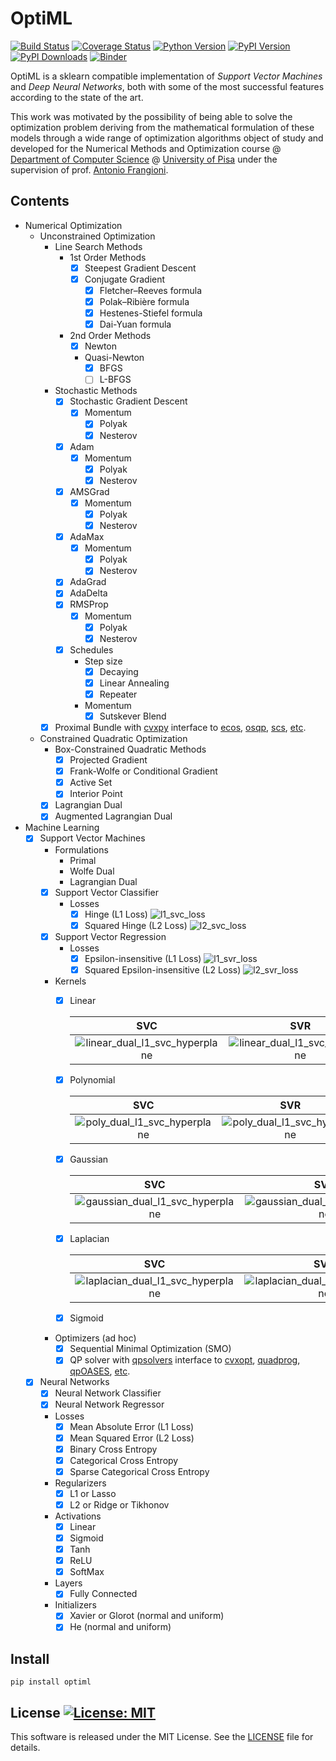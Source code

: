 # OptiML

[![Build Status](https://app.travis-ci.com/dmeoli/optiml.svg?branch=master)](https://app.travis-ci.com/dmeoli/optiml)
[![Coverage Status](https://coveralls.io/repos/github/dmeoli/optiml/badge.svg?branch=master)](https://coveralls.io/github/dmeoli/optiml?branch=master)
[![Python Version](https://img.shields.io/badge/python-3.6%20%7C%203.7%20%7C%203.8%20%7C%203.9-blue)](https://img.shields.io/badge/python-3.6%20%7C%203.7%20%7C%203.8%20%7C%203.9-blue)
[![PyPI Version](https://img.shields.io/pypi/v/optiml.svg?color=blue)](https://pypi.org/project/optiml/)
[![PyPI Downloads](https://img.shields.io/pypi/dm/optiml.svg)](https://pypistats.org/packages/optiml)
[![Binder](https://mybinder.org/badge_logo.svg)](https://mybinder.org/v2/gh/dmeoli/optiml/master)

OptiML is a sklearn compatible implementation of *Support Vector Machines* and *Deep Neural Networks*, both with some of
the most successful features according to the state of the art.

This work was motivated by the possibility of being able to solve the optimization problem deriving from the
mathematical formulation of these models through a wide range of optimization algorithms object of study and developed
for the Numerical Methods and Optimization course @ [Department of Computer Science](https://www.di.unipi.it/en/) @
[University of Pisa](https://www.unipi.it/index.php/english) under the supervision of
prof. [Antonio Frangioni](http://pages.di.unipi.it/frangio/).

## Contents

- Numerical Optimization
    - Unconstrained Optimization
        - Line Search Methods
            - 1st Order Methods
                - [x] Steepest Gradient Descent
                - [x] Conjugate Gradient
                    - [x] Fletcher–Reeves formula
                    - [x] Polak–Ribière formula
                    - [x] Hestenes-Stiefel formula
                    - [x] Dai-Yuan formula
            - 2nd Order Methods
                - [x] Newton
                - Quasi-Newton
                    - [x] BFGS
                    - [ ] L-BFGS
        - Stochastic Methods
            - [x] Stochastic Gradient Descent
                - [x] Momentum
                    - [x] Polyak
                    - [x] Nesterov
            - [x] Adam
                - [x] Momentum
                    - [x] Polyak
                    - [x] Nesterov
            - [x] AMSGrad
                - [x] Momentum
                    - [x] Polyak
                    - [x] Nesterov
            - [x] AdaMax
                - [x] Momentum
                    - [x] Polyak
                    - [x] Nesterov
            - [x] AdaGrad
            - [x] AdaDelta
            - [x] RMSProp
                - [x] Momentum
                    - [x] Polyak
                    - [x] Nesterov
            - [x] Schedules
                - Step size
                    - [x] Decaying
                    - [x] Linear Annealing
                    - [x] Repeater
                - Momentum
                    - [x] Sutskever Blend
        - [x] Proximal Bundle with [cvxpy](https://github.com/cvxgrp/cvxpy) interface to
          [ecos](https://github.com/embotech/ecos), [osqp](https://github.com/oxfordcontrol/osqp),
          [scs](https://github.com/cvxgrp/scs),
          [etc](https://www.cvxpy.org/tutorial/advanced/index.html#choosing-a-solver).
    - Constrained Quadratic Optimization
        - Box-Constrained Quadratic Methods
            - [x] Projected Gradient
            - [x] Frank-Wolfe or Conditional Gradient
            - [x] Active Set
            - [x] Interior Point
        - [x] Lagrangian Dual
        - [x] Augmented Lagrangian Dual

- Machine Learning
    - [x] Support Vector Machines
        - Formulations
            - Primal
            - Wolfe Dual
            - Lagrangian Dual
        - [x] Support Vector Classifier
            - Losses
                - [x] Hinge (L1 Loss) ![l1_svc_loss](notebooks/optimization/tex/img/l1_svc_loss.png)
                - [x] Squared Hinge (L2 Loss) ![l2_svc_loss](notebooks/optimization/tex/img/l2_svc_loss.png)
        - [x] Support Vector Regression
            - Losses
                - [x] Epsilon-insensitive (L1 Loss) ![l1_svr_loss](notebooks/optimization/tex/img/l1_svr_loss.png)
                - [x] Squared Epsilon-insensitive (L2 Loss) ![l2_svr_loss](notebooks/optimization/tex/img/l2_svr_loss.png)
        - Kernels
            - [x] Linear

                |                                                SVC                                                 |                                                SVR                                                 |
                |:--------------------------------------------------------------------------------------------------:|:--------------------------------------------------------------------------------------------------:|
                | ![linear_dual_l1_svc_hyperplane](notebooks/optimization/tex/img/linear_dual_l1_svc_hyperplane.png) | ![linear_dual_l1_svc_hyperplane](notebooks/optimization/tex/img/linear_dual_l1_svr_hyperplane.png) |

            - [x] Polynomial

                |     SVC      | SVR          |
                |    :----:    |    :----:    |
                | ![poly_dual_l1_svc_hyperplane](notebooks/optimization/tex/img/poly_dual_l1_svc_hyperplane.png) | ![poly_dual_l1_svc_hyperplane](notebooks/optimization/tex/img/poly_dual_l1_svr_hyperplane.png) |              

            - [x] Gaussian

                |                                                  SVC                                                   |                                                  SVR                                                   |
                |:------------------------------------------------------------------------------------------------------:|:------------------------------------------------------------------------------------------------------:|
                | ![gaussian_dual_l1_svc_hyperplane](notebooks/optimization/tex/img/gaussian_dual_l1_svc_hyperplane.png) | ![gaussian_dual_l1_svc_hyperplane](notebooks/optimization/tex/img/gaussian_dual_l1_svr_hyperplane.png) |

            - [x] Laplacian

                |                                                   SVC                                                    |                                                   SVR                                                    |
                |:--------------------------------------------------------------------------------------------------------:|:--------------------------------------------------------------------------------------------------------:|
                | ![laplacian_dual_l1_svc_hyperplane](notebooks/optimization/tex/img/laplacian_dual_l1_svc_hyperplane.png) | ![laplacian_dual_l1_svc_hyperplane](notebooks/optimization/tex/img/laplacian_dual_l1_svr_hyperplane.png) |

            - [x] Sigmoid
        - Optimizers (ad hoc)
            - [x] Sequential Minimal Optimization (SMO)
            - [x] QP solver with [qpsolvers](https://github.com/stephane-caron/qpsolvers) interface to
              [cvxopt](https://github.com/cvxopt/cvxopt), [quadprog](https://github.com/rmcgibbo/quadprog),
              [qpOASES](https://github.com/coin-or/qpOASES), [etc](https://github.com/stephane-caron/qpsolvers#solvers).
    - [x] Neural Networks
        - [x] Neural Network Classifier
        - [x] Neural Network Regressor
        - Losses
            - [x] Mean Absolute Error (L1 Loss)
            - [x] Mean Squared Error (L2 Loss)
            - [x] Binary Cross Entropy
            - [x] Categorical Cross Entropy
            - [x] Sparse Categorical Cross Entropy
        - Regularizers
            - [x] L1 or Lasso
            - [x] L2 or Ridge or Tikhonov
        - Activations
            - [x] Linear
            - [x] Sigmoid
            - [x] Tanh
            - [x] ReLU
            - [x] SoftMax
        - Layers
            - [x] Fully Connected
        - Initializers
            - [x] Xavier or Glorot (normal and uniform)
            - [x] He (normal and uniform)

## Install

```
pip install optiml
```

## License [![License: MIT](https://img.shields.io/badge/License-MIT-yellow.svg)](https://opensource.org/licenses/MIT)

This software is released under the MIT License. See the [LICENSE](LICENSE) file for details.
